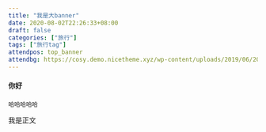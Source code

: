 ```yaml
---
title: "我是大banner"
date: 2020-08-02T22:26:33+08:00
draft: false
categories: ["旅行"]
tags: ["旅行tag"]
attendpos: top_banner
attendbg: https://cosy.demo.nicetheme.xyz/wp-content/uploads/2019/06/2019062004135010-e1561004777725.jpg
---
```


#### 你好
```
哈哈哈哈哈
```

我是正文